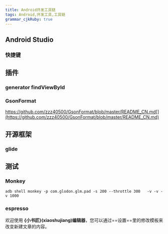 ```yaml
---
title: Android开发工具链
tags: Android,开发工具,工具链
grammar_cjkRuby: true
---
```

## Android Studio
### 快捷键
## 插件
### generator findViewById

### GsonFormat
https://github.com/zzz40500/GsonFormat/blob/master/README_CN.md[](https://github.com/zzz40500/GsonFormat/blob/master/README_CN.md)


 
 ## 开源框架
 ### glide
 
 ### 

## 测试
### Monkey

	adb shell monkey -p com.glodon.glm.pad -s 200 --throttle 300   -v -v -v 1000
 
 ### espresso
欢迎使用 **{小书匠}(xiaoshujiang)编辑器**，您可以通过==设置==里的修改模板来改变新建文章的内容。